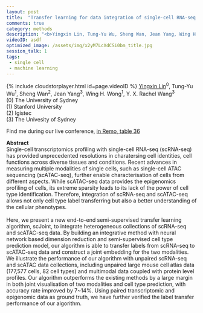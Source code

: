 ```yaml
---
layout: post
title:  "Transfer learning for data integration of single-cell RNA-seq and ATAC-seq"
comments: true
category: methods
description: "<b>Yingxin Lin, Tung-Yu Wu, Sheng Wan, Jean Yang, Wing H. Wong, Y. X. Rachel Wang</b><br/>Single-cell transcriptomics profiling with single-..."
videoID: asdf
optimized_image: /assets/img/x2yM7LcXdCSi0bm_title.jpg
session_talk: 1
tags:
 - single cell
 - machine learning
---
```

{% include cloudstorplayer.html id=page.videoID %}
<u>Yingxin Lin</u><sup>0</sup>, Tung-Yu Wu<sup>1</sup>, Sheng Wan<sup>2</sup>, Jean Yang<sup>3</sup>, Wing H. Wong<sup>1</sup>, Y. X. Rachel Wang<sup>3</sup><br/>
\(0\) The University of Sydney<br/>
\(1\) Stanford University<br/>
\(2\) Igistec<br/>
\(3\) The Univesity of Sydney

Find me during our live conference, [in Remo, table 36](https://remo.co)

<b>Abstract</b><br/>
Single-cell transcriptomics profiling with single-cell RNA-seq \(scRNA-seq\) has provided unprecedented resolutions in charatersing cell identities, cell functions across diverse tissues and conditions. Recent advances in measuring multiple modalities of single cells, such as single-cell ATAC sequencing \(scATAC-seq\), further enable characterisation of cells from different aspects. While scATAC-seq data provides the epigenomics profiling of cells, its extreme sparsity leads to its lack of the power of cell type identification. Therefore, integration of scRNA-seq and scATAC-seq allows not only cell type label transferring but also a better understanding of the cellular phenotypes. <br/><br/>Here, we present a new end-to-end semi-supervised transfer learning algorithm, scJoint, to integrate heterogeneous collections of scRNA-seq and scATAC-seq data.  By building an integrative method with neural network based dimension reduction and semi-supervised cell type prediction model, our algorithm is able to transfer labels from scRNA-seq to scATAC-seq data and construct a joint embedding for the two modalities. We illustrate the performance of our algorithm with unpaired scRNA-seq and scATAC data collections, including unpaired large mouse cell atlas data \(177,577 cells, 82 cell types\) and multimodal data coupled with protein level profiles. Our algorithm outperforms the existing methods by a large margin in both joint visualisation of two modalities and cell type prediction, with accuracy rate improved by 7~14%. Using paired transcriptomic and epigenomic data as ground truth, we have further verified the label transfer performance of our algorithm.<br/>
